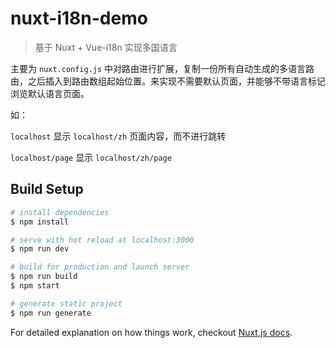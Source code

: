 # nuxt-i18n-demo

> 基于 Nuxt + Vue-i18n 实现多国语言

主要为 `nuxt.config.js` 中对路由进行扩展，复制一份所有自动生成的多语言路由，之后插入到路由数组起始位置。来实现不需要默认页面，并能够不带语言标记浏览默认语言页面。

如：

`localhost` 显示 `localhost/zh` 页面内容，而不进行跳转

`localhost/page` 显示 `localhost/zh/page`

## Build Setup

``` bash
# install dependencies
$ npm install

# serve with hot reload at localhost:3000
$ npm run dev

# build for production and launch server
$ npm run build
$ npm start

# generate static project
$ npm run generate
```

For detailed explanation on how things work, checkout [Nuxt.js docs](https://nuxtjs.org).
